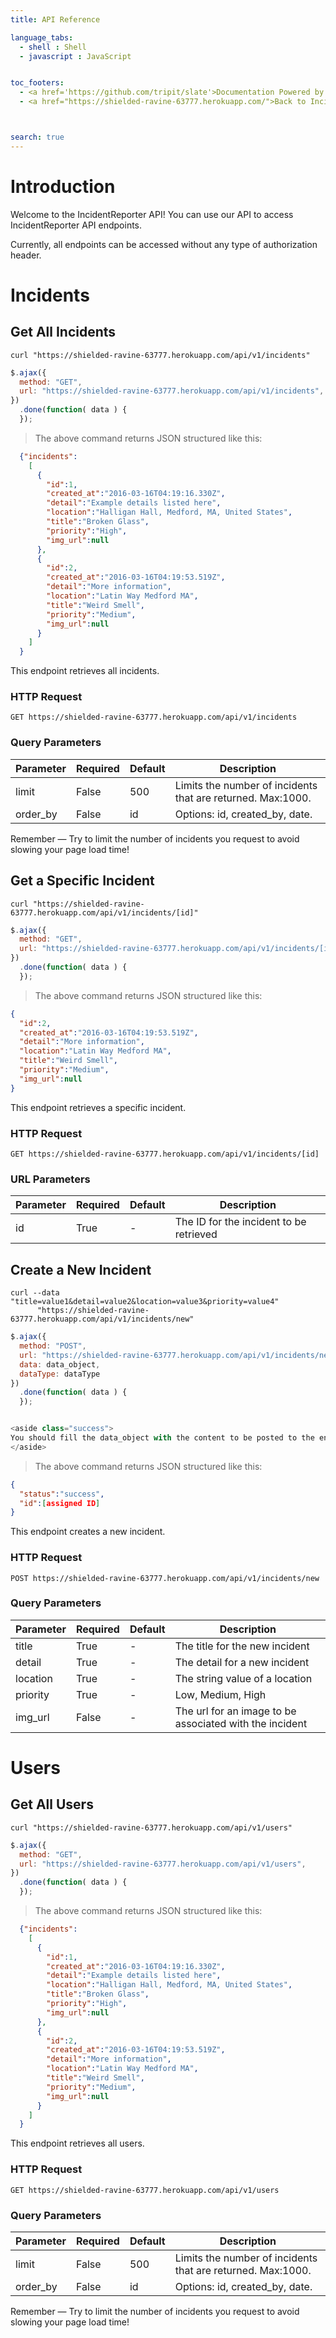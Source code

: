 ```yaml
---
title: API Reference

language_tabs:
  - shell : Shell
  - javascript : JavaScript


toc_footers:
  - <a href='https://github.com/tripit/slate'>Documentation Powered by Slate</a>
  - <a href="https://shielded-ravine-63777.herokuapp.com/">Back to Incident Reporter</a>



search: true
---
```


# Introduction

Welcome to the IncidentReporter API! You can use our API to access IncidentReporter API endpoints.

Currently, all endpoints can be accessed without any type of authorization header. 


# Incidents

## Get All Incidents

```shell
curl "https://shielded-ravine-63777.herokuapp.com/api/v1/incidents"
```

```javascript
$.ajax({
  method: "GET",
  url: "https://shielded-ravine-63777.herokuapp.com/api/v1/incidents",
})
  .done(function( data ) {
  });
```

> The above command returns JSON structured like this:

```json
  {"incidents":
    [
      {
        "id":1,
        "created_at":"2016-03-16T04:19:16.330Z",
        "detail":"Example details listed here",
        "location":"Halligan Hall, Medford, MA, United States",
        "title":"Broken Glass",
        "priority":"High",
        "img_url":null
      },
      {
        "id":2,
        "created_at":"2016-03-16T04:19:53.519Z",
        "detail":"More information",
        "location":"Latin Way Medford MA",
        "title":"Weird Smell",
        "priority":"Medium",
        "img_url":null
      }
    ]
  }
```

This endpoint retrieves all incidents.

### HTTP Request

`GET https://shielded-ravine-63777.herokuapp.com/api/v1/incidents`

### Query Parameters

Parameter | Required | Default | Description
--------- | -------- | ------- | -----------
limit | False | 500 | Limits the number of incidents that are returned. Max:1000.
order_by | False | id | Options: id, created_by, date.

<aside class="success">
Remember — Try to limit the number of incidents you request to avoid slowing your page load time!
</aside>



## Get a Specific Incident

```shell
curl "https://shielded-ravine-63777.herokuapp.com/api/v1/incidents/[id]"
```

```javascript
$.ajax({
  method: "GET",
  url: "https://shielded-ravine-63777.herokuapp.com/api/v1/incidents/[id]",
})
  .done(function( data ) {
  });
```

> The above command returns JSON structured like this:

```json
{
  "id":2,
  "created_at":"2016-03-16T04:19:53.519Z",
  "detail":"More information",
  "location":"Latin Way Medford MA",
  "title":"Weird Smell",
  "priority":"Medium",
  "img_url":null
}
```

This endpoint retrieves a specific incident.


### HTTP Request

`GET https://shielded-ravine-63777.herokuapp.com/api/v1/incidents/[id]`

### URL Parameters

Parameter | Required | Default | Description
--------- | -------- | ------- | -----------
id | True | - | The ID for the incident to be retrieved



## Create a New Incident

```shell
curl --data "title=value1&detail=value2&location=value3&priority=value4"
      "https://shielded-ravine-63777.herokuapp.com/api/v1/incidents/new"
```

```javascript
$.ajax({
  method: "POST",
  url: "https://shielded-ravine-63777.herokuapp.com/api/v1/incidents/new",
  data: data_object,
  dataType: dataType
})
  .done(function( data ) {
  });


<aside class="success">
You should fill the data_object with the content to be posted to the endpoint
</aside>  
```

> The above command returns JSON structured like this:

```json
{
  "status":"success", 
  "id":[assigned ID]
}
```

This endpoint creates a new incident.


### HTTP Request

`POST https://shielded-ravine-63777.herokuapp.com/api/v1/incidents/new`

### Query Parameters

Parameter | Required | Default | Description
--------- | -------- | ------- | -----------
title | True | - | The title for the new incident
detail | True | - | The detail for a new incident
location | True | - | The string value of a location
priority | True | - | Low, Medium, High
img_url | False | - | The url for an image to be associated with the incident


# Users

## Get All Users

```shell
curl "https://shielded-ravine-63777.herokuapp.com/api/v1/users"
```

```javascript
$.ajax({
  method: "GET",
  url: "https://shielded-ravine-63777.herokuapp.com/api/v1/users",
})
  .done(function( data ) {
  });
```

> The above command returns JSON structured like this:

```json
  {"incidents":
    [
      {
        "id":1,
        "created_at":"2016-03-16T04:19:16.330Z",
        "detail":"Example details listed here",
        "location":"Halligan Hall, Medford, MA, United States",
        "title":"Broken Glass",
        "priority":"High",
        "img_url":null
      },
      {
        "id":2,
        "created_at":"2016-03-16T04:19:53.519Z",
        "detail":"More information",
        "location":"Latin Way Medford MA",
        "title":"Weird Smell",
        "priority":"Medium",
        "img_url":null
      }
    ]
  }
```

This endpoint retrieves all users.

### HTTP Request

`GET https://shielded-ravine-63777.herokuapp.com/api/v1/users`

### Query Parameters

Parameter | Required | Default | Description
--------- | -------- | ------- | -----------
limit | False | 500 | Limits the number of incidents that are returned. Max:1000.
order_by | False | id | Options: id, created_by, date.

<aside class="success">
Remember — Try to limit the number of incidents you request to avoid slowing your page load time!
</aside>

